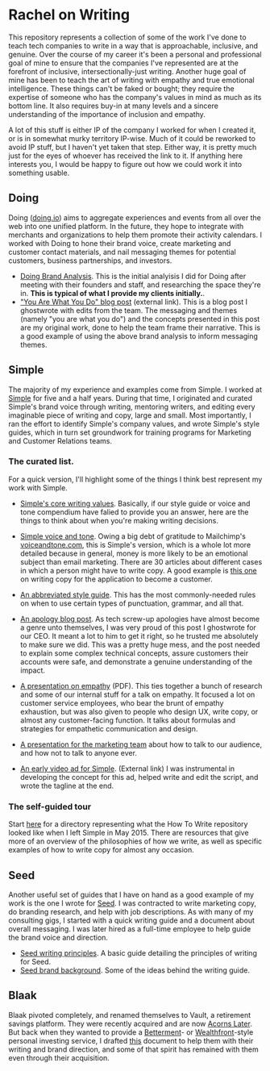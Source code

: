 # Rachel on Writing

This repository represents a collection of some of the work I've done to teach tech companies to write in a way that is approachable, inclusive, and genuine. Over the course of my career it's been a personal and professional goal of mine to ensure that the companies I've represented are at the forefront of inclusive, intersectionally-just writing. Another huge goal of mine has been to teach the art of writing with empathy and true emotional intelligence. These things can't be faked or bought; they require the expertise of someone who has the company's values in mind as much as its bottom line. It also requires buy-in at many levels and a sincere understanding of the importance of inclusion and empathy.

A lot of this stuff is either IP of the company I worked for when I created it, or is in somewhat murky territory IP-wise. Much of it could be reworked to avoid IP stuff, but I haven't yet taken that step. Either way, it is pretty much just for the eyes of whoever has received the link to it. If anything here interests you, I would be happy to figure out how we could work it into something usable.

## Doing
Doing ([doing.io](https://www.doing.io)) aims to aggregate experiences and events from all over the web into one unified platform. In the future, they hope to integrate with merchants and organizations to help them promote their activity calendars. I worked with Doing to hone their brand voice, create marketing and customer contact materials, and nail messaging themes for potential customers, business partnerships, and investors.
- [Doing Brand Analysis](https://github.com/the-rachel/styles/blob/master/Doing/doing-analysis.md). This is the initial analyisis I did for Doing after meeting with their founders and staff, and researching the space they're in. **This is typical of what I provide my clients initially.**.
- ["You Are What You Do" blog post](https://blog.doing.io/you-are-what-you-do-e9da2d102709) (external link). This is a blog post I ghostwrote with edits from the team. The messaging and themes (namely "you are what you do") and the concepts presented in this post are my original work, done to help the team frame their narrative. This is a good example of using the above brand analysis to inform messaging themes.

## Simple

The majority of my experience and examples come from Simple. I worked at [Simple](https://simple.com) for five and a half years. During that time, I originated and curated Simple's brand voice through writing, mentoring writers, and editing every imaginable piece of writing and copy, large and small. Most importantly, I ran the effort to identify Simple's company values, and wrote Simple's style guides, which in turn set groundwork for training programs for Marketing and Customer Relations teams.

### The curated list.

For a quick version, I'll highlight some of the things I think best represent my work with Simple.

- [Simple's core writing values](https://github.com/the-rachel/styles/blob/master/Simple/Big%20Stuff/styleguide.md). Basically, if our style guide or voice and tone compendium have falied to provide you an answer, here are the things to think about when you're making writing decisions.

- [Simple voice and tone](https://github.com/the-rachel/styles/blob/master/Simple/Big%20Stuff/voiceandtone.md). Owing a big debt of gratitude to Mailchimp's [voiceandtone.com](http://voiceandtone.com/), this is Simple's version, which is a whole lot more detailed because in general, money is more likely to be an emotional subject than email marketing. There are 30 articles about different cases in which a person might have to write copy. A good example is [this one](https://github.com/the-rachel/styles/blob/master/Simple/Big%20Stuff/Articles/Application.md) on writing copy for the application to become a customer.

- [An abbreviated style guide](https://github.com/the-rachel/styles/blob/master/Simple/Nitty-Gritty/strunkyfresh.md). This has the most commonly-needed rules on when to use certain types of punctuation, grammar, and all that.
 
- [An apology blog post](https://www.simple.com/company/my-apology-to-you). As tech screw-up apologies have almost become a genre unto themselves, I was very proud of this post I ghostwrote for our CEO. It meant a lot to him to get it right, so he trusted me absolutely to make sure we did. This was a pretty huge mess, and the post needed to explain some complex technical concepts, assure customers their accounts were safe, and demonstrate a genuine understanding of the impact. 

- [A presentation on empathy](https://github.com/the-rachel/styles/blob/master/Simple/empathy2.pdf) (PDF). This ties together a bunch of research and some of our internal stuff for a talk on empathy. It focused a lot on customer service employees, who bear the brunt of empathy exhaustion, but was also given to people who design UX, write copy, or almost any customer-facing function. It talks about formulas and strategies for empathetic communication and design.

- [A presentation for the marketing team](https://github.com/the-rachel/styles/blob/master/Simple/Voiceandtone.pdf) about how to talk to our audience, and how not to talk to anyone ever.

- [An early video ad for Simple](https://vimeo.com/160291191). (External link) I was instrumental in developing the concept for this ad, helped write and edit the script, and wrote the tagline at the end.

### The self-guided tour

Start [here](https://github.com/the-rachel/styles/blob/master/Simple/Writing%20the%20Simple%20Way.md) for a directory representing what the How To Write repository looked like when I left Simple in May 2015. There are resources that give more of an overview of the philosophies of how we write, as well as specific examples of how to write copy for almost any occasion.

## Seed

Another useful set of guides that I have on hand as a good example of my work is the one I wrote for [Seed](https://seed.co). I was contracted to write marketing copy, do branding research, and help with job descriptions. As with many of my consulting gigs, I started with a quick writing guide and a document about overall messaging. I was later hired as a full-time employee to help guide the brand voice and direction.

- [Seed writing principles](https://github.com/the-rachel/styles/blob/master/Seed/seed-writing.md). A basic guide detailing the principles of writing for Seed.
- [Seed brand background](https://github.com/the-rachel/styles/blob/master/Seed/seed-working.md). Some of the ideas behind the writing guide.

## Blaak

Blaak pivoted completely, and renamed themselves to Vault, a retirement savings platform. They were recently acquired and are now [Acorns Later](https://www.acorns.com/acorns-later/). But back when they wanted to provide a [Betterment](http://www.betterment.com)- or [Wealthfront](http://www.wealthfront.com)-style personal investing service, I drafted [this](https://github.com/the-rachel/styles/blob/master/Blaak/blaak.md) document to help them with their writing and brand direction, and some of that spirit has remained with them even through their acquisition.

